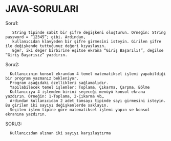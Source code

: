# JAVA-SORULARI

Soru1: 

       String tipinde sabit bir şifre değişkeni oluşturun. Örneğin: String password = “12345”; gibi. Ardından, 
       kullanıcıdan klavyeden bir şifre girmesini isteyin. Girilen şifre ile değişkende tuttuğunuz değeri kıyaslayın.
       Eğer, iki değer birbirine eşitse ekrana “Giriş Başarılı!”, değilse “Giriş Başarısız” yazdırın.

Soru2: 

      Kullanıcının konsol ekrandan 4 temel matematiksel işlemi yapabildiği bir program yazmanız bekleniyor. 
      Program aşağıdaki özellikleri sağlamalıdır.
      Yapılabilecek temel işlemler: Toplama, Çıkarma, Çarpma, Bölme
      Kullanıcıya 4 işlemden birini seçeceği menüyü konsol ekrana yazdırın. Örneğin: 1-Toplama, 2-Çıkarma vb…
      Ardından kullanıcıdan 2 adet tamsayı tipinde sayı girmesini isteyin. Bu girilen iki sayıyı değişkenlerde saklayın.
      Seçilen işlem tipine göre matematiksel işlemi yapın ve konsol ekranına yazdırın.

SORU3:

      Kullanıcıdan alınan iki sayıyı karşılaştırma
